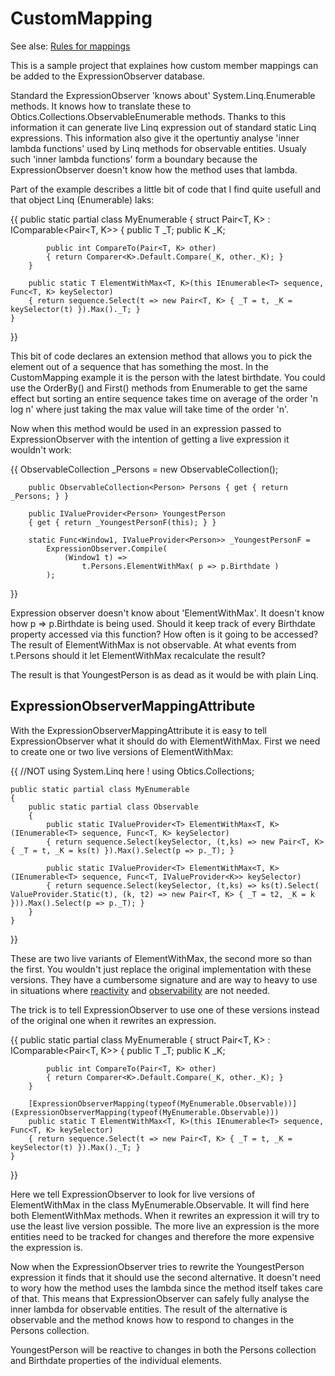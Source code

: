 # CustomMapping

See alse: [Rules for mappings](Rules-for-mappings)

This is a sample project that explaines how custom member mappings can be added to the ExpressionObserver database.

Standard the ExpressionObserver 'knows about' System.Linq.Enumerable methods. It knows how to translate these to Obtics.Collections.ObservableEnumerable methods. Thanks to this information it can generate live Linq expression out of standard static Linq expressions. This information also give it the opertuntiy analyse 'inner lambda functions' used by Linq methods for observable entities. Usualy such 'inner lambda functions' form a boundary because the ExpressionObserver doesn't know how the method uses that lambda.

Part of the example describes a little bit of code that I find quite usefull and that object Linq (Enumerable) laks:

{{
    public static partial class MyEnumerable
    {
        struct Pair<T, K> : IComparable<Pair<T, K>>
        {
            public T _T;
            public K _K;

            public int CompareTo(Pair<T, K> other)
            { return Comparer<K>.Default.Compare(_K, other._K); }
        }

        public static T ElementWithMax<T, K>(this IEnumerable<T> sequence, Func<T, K> keySelector)
        { return sequence.Select(t => new Pair<T, K> { _T = t, _K = keySelector(t) }).Max()._T; }
    }
}}

This bit of code declares an extension method that allows you to pick the element out of a sequence that has something the most. In the CustomMapping example it is the person with the latest birthdate.
You could use the OrderBy() and First() methods from Enumerable to get the same effect but sorting an entire sequence takes time on average of the order 'n log n' where just taking the max value will take time of the order 'n'.

Now when this method would be used in an expression passed to ExpressionObserver with the intention of getting a live expression it wouldn't work:

{{
        ObservableCollection<Person> _Persons = new ObservableCollection<Person>();

        public ObservableCollection<Person> Persons { get { return _Persons; } }

        public IValueProvider<Person> YoungestPerson
        { get { return _YoungestPersonF(this); } }

        static Func<Window1, IValueProvider<Person>> _YoungestPersonF =
            ExpressionObserver.Compile(
                (Window1 t) =>
                    t.Persons.ElementWithMax( p => p.Birthdate )
            );
}} 

Expression observer doesn't know about 'ElementWithMax'. It doesn't know how p => p.Birthdate is being used. Should it keep track of every Birthdate property accessed via this function? How often is it going to be accessed? The result of ElementWithMax is not observable. At what events from t.Persons should it let ElementWithMax recalculate the result?

The result is that YoungestPerson is as dead as it would be with plain Linq.

## ExpressionObserverMappingAttribute

With the ExpressionObserverMappingAttribute it is easy to tell ExpressionObserver what it should do with ElementWithMax. First we need to create one or two live versions of ElementWithMax:

{{
    //NOT using System.Linq here !
    using Obtics.Collections;

    public static partial class MyEnumerable
    {
        public static partial class Observable
        {
            public static IValueProvider<T> ElementWithMax<T, K>(IEnumerable<T> sequence, Func<T, K> keySelector)
            { return sequence.Select(keySelector, (t,ks) => new Pair<T, K> { _T = t, _K = ks(t) }).Max().Select(p => p._T); }

            public static IValueProvider<T> ElementWithMax<T, K>(IEnumerable<T> sequence, Func<T, IValueProvider<K>> keySelector)
            { return sequence.Select(keySelector, (t,ks) => ks(t).Select( ValueProvider.Static(t), (k, t2) => new Pair<T, K> { _T = t2, _K = k })).Max().Select(p => p._T); }
        }
    }
}} 

These are two live variants of ElementWithMax, the second more so than the first. You wouldn't just replace the original implementation with these versions. They have a cumbersome signature and are way to heavy to use in situations where [reactivity](reactivity) and [observability](observability) are not needed.

The trick is to tell ExpressionObserver to use one of these versions instead of the original one when it rewrites an expression.

{{
    public static partial class MyEnumerable
    {
        struct Pair<T, K> : IComparable<Pair<T, K>>
        {
            public T _T;
            public K _K;

            public int CompareTo(Pair<T, K> other)
            { return Comparer<K>.Default.Compare(_K, other._K); }
        }

        [ExpressionObserverMapping(typeof(MyEnumerable.Observable))](ExpressionObserverMapping(typeof(MyEnumerable.Observable)))
        public static T ElementWithMax<T, K>(this IEnumerable<T> sequence, Func<T, K> keySelector)
        { return sequence.Select(t => new Pair<T, K> { _T = t, _K = keySelector(t) }).Max()._T; }
    }
}}

Here we tell ExpressionObserver to look for live versions of ElementWithMax in the class MyEnumerable.Observable. It will find here both ElementWithMax methods. When it rewrites an expression it will try to use the least live version possible. The more live an expression is the more entities need to be tracked for changes and therefore the more expensive the expression is.

Now when the ExpressionObserver tries to rewrite the YoungestPerson expression it finds that it should use the second alternative. It doesn't need to wory how the method uses the lambda since the method itself takes care of that. This means that ExpressionObserver can safely fully analyse the inner lambda for observable entities. The result of the alternative is observable and the method knows how to respond to changes in the Persons collection.

YoungestPerson will be reactive to changes in both the Persons collection and Birthdate properties of the individual elements.
 
